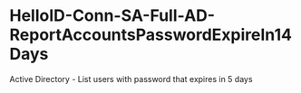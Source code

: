 # HelloID-Conn-SA-Full-AD-ReportAccountsPasswordExpireIn14Days
Active Directory - List users with password that expires in 5 days
